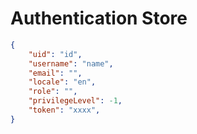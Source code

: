 # Authentication Store

```json
{
    "uid": "id",
    "username": "name",
    "email": "",
    "locale": "en",
    "role": "",
    "privilegeLevel": -1,
    "token": "xxxx",
}
```